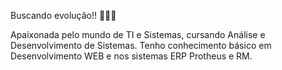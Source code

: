 Buscando evolução!!
🚀🚀🚀

Apaixonada pelo mundo de TI e Sistemas, cursando Análise e Desenvolvimento de Sistemas. Tenho conhecimento básico em Desenvolvimento WEB e nos sistemas ERP Protheus e RM.
